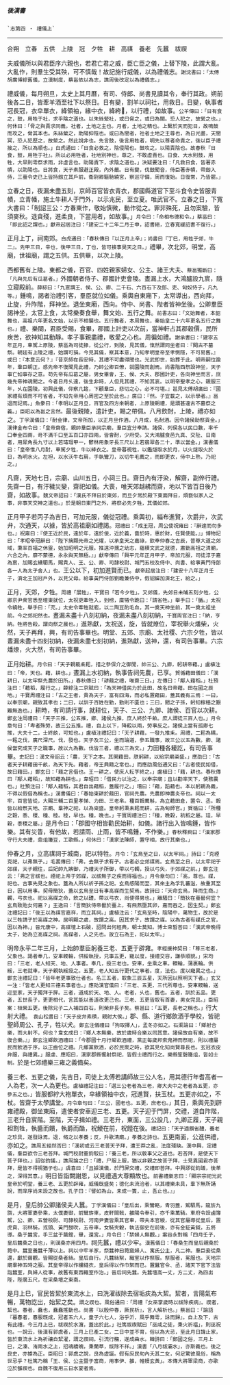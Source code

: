 

##### 後漢書
	`志第四 ‧ 禮儀上`

* * *

合朔　立春　五供　上陵　冠　夕牲　耕　高禖　養老　先蠶　祓禊

夫威儀所以與君臣序六親也，若君亡君之威，臣亡臣之儀，上替下陵，此謂大亂。大亂作，則羣生受其殃，可不慎哉！故記施行威儀，以為禮儀志。`謝沈書曰：「太傅胡廣博綜舊儀，立漢制度，蔡邕依以為志，譙周後改定以為禮儀志。」`

禮威儀，每月朔旦，太史上其月曆，有司、侍郎、尚書見讀其令，奉行其政。朔前後各二日，皆牽羊酒至社下以祭日。日有變，割羊以祠社，用救日。日變，執事者冠長冠，衣皁單衣，絳領袖，緣中衣，絳絝𥿉，以行禮，如故事。`公羊傳曰：「日有食之，鼓，用牲于社，求乎陰之道也。以朱絲縈社，或曰脅之，或曰為闇。恐人犯之，故縈之也。」何休曰：「脅之與責求同義。社者，土地之主也。月者，土地之精也。上繫於天而犯日，故鳴鼓而攻之，脅其本也。朱絲縈之，助陽抑陰也。或曰為闇者，社者土地之主尊也，為日光盡，天闇冥，恐人犯歷之，故縈之。然此說非也。先言鼓，後言用牲者，明先以尊者命責之，後以臣子禮接之，所以為順也。」白虎通曰：「日食必救之，陰侵陽也。鼓攻之，以陽責陰也。故春秋『日食，鼓，用牲于社』。所以必用牲者，社地別神也，尊之，不敢虛責也。日食、大水則鼓，用牲，大旱則雩祭求雨，非虛言也。助陽責下，求陰之道也。」決疑要注曰：「凡救日食，皆著赤幘，以助陽也。日將食，天子素服避正殿，內外嚴。日有變，伐鼓聞音，侍臣著赤幘，帶劔入侍，三臺令史已上皆持劔立其戶前，衞尉卿驅馳繞宮，察巡守備，周而復始。日復常，乃皆罷。」`

立春之日，夜漏未盡五刻，京師百官皆衣青衣，郡國縣道官下至斗食令史皆服青幘，立青幡，施土牛耕人于門外，以示兆民，至立夏。唯武官不。立春之日，下寬大書曰：「制詔三公：方春東作，敬始慎微，動作從之。罪非殊死，且勿案驗，皆須麥秋。退貪殘，進柔良，下當用者，如故事。」`月令曰：「命相布德和令。」蔡邕曰：「即此詔之謂也。」獻帝起居注曰：「建安二十二年二月壬申，詔書絕，立春寬緩詔書不復行。」`

正月上丁，祠南郊。`白虎通曰：「春秋傳曰『以正月上辛』；尚書曰『丁巳，用牲于郊，牛二』。先甲三日，辛也，後甲三日，丁也，皆可接事昊天之日。」`禮畢，次北郊，明堂，高廟，世祖廟，謂之五供。五供畢，以次上陵。

西都舊有上陵。東都之儀，百官、四姓親家婦女、公主、諸王大夫、`蔡邕獨斷曰：「凡與先后有瓜葛者。」`外國朝者侍子、郡國計吏會陵。晝漏上水，大鴻臚設九賔，隨立寢殿前。`薛綜曰：「九賔謂王、侯、公、卿、二千石、六百石下及郎、吏、匈奴侍子，凡九等。」`鍾鳴，謁者治禮引客，羣臣就位如儀。乘輿自東廂下，太常導出，西向拜，止旋，升阼階，拜神坐。退坐東廂，西向。侍中、尚書、陛者皆神坐後。公卿羣臣謁神坐，太官上食，太常樂奏食舉，舞文始、五行之舞。`前書志曰：「文始舞者，本韶舞也，高祖六年更名文始，以示不相襲也。五行舞者，本周舞也，秦始皇二十六年更名五行之舞也。」`禮、樂闋，君臣受賜，食畢，郡國上計吏以次前，當神軒占其郡穀價，民所疾苦，欲神知其動靜。孝子事親盡禮，敬愛之心也。周徧如禮。`謝承書曰：「建寧五年正月，車駕上原陵，蔡邕為司徒掾，從公行，到陵，見其儀，愾然謂同坐者曰：『聞古不墓祭。朝廷有上陵之禮，始謂可損。今見其儀，察其本意，乃知孝明皇帝至孝惻隱，不可易舊。』或曰：『本意云何？』『昔京師在長安時，其禮不可盡得聞也。光武即世，始葬于此。明帝嗣位踰年，羣臣朝正，感先帝不復聞見此禮，乃帥公卿百僚，就園陵而創焉。尚書階西祭設神坐，天子事亡如事存之意。苟先帝有瓜葛之屬，男女畢會，王、侯、大夫、郡國計吏，各向神坐而言，庶幾先帝神魂聞之。今者日月乆遠，後生非時，人但見其禮，不知其哀。以明帝聖孝之心，親服三年，乆在園陵，初興此儀，仰察几筵，下顧羣臣，悲切之心，必不可堪。』邕見太傅胡廣曰：『國家禮有煩而不可省者，不知先帝用心周密之至於此也。』廣曰：『然。子宜載之，以示學者。』邕退而記焉。」魚豢曰：「孝明以正月旦，百官及四方來朝者，上原陵朝禮，是謂甚違古不墓祭之義。」臣昭以為邕之言然。`最後親陵，遣計吏，賜之帶佩。八月飲酎，上陵，禮亦如之。`丁孚漢儀曰：「酎金律，文帝所加，以正月旦作酒，八月成，名酎酒。因令諸侯助祭貢金。」漢律金布令曰：「皇帝齋宿，親帥羣臣承祠宗廟，羣臣宜分奉請。諸侯、列侯各以民口數，率千口奉金四兩，竒不滿千口至五百口亦四兩，皆會酎，少府受。又大鴻臚食邑九真、交阯、日南者，用犀角長九寸以上若瑇瑁甲一，鬱林用象牙長三尺以上若翡翠各二十，準以當金。」漢書儀曰：「皇帝惟八月酎，車駕夕牲，牛以絳衣之。皇帝暮視牲，以鑑燧取水於月，以火燧取火於日，為明水火。左袒，以水沃牛右肩，手執鸞刀，以切牛毛薦之，而即更衣，侍中上熟，乃祀之。」`

凡齋，天地七日，宗廟、山川五日，小祠三日。齋日內有汙染，解齋，副倅行禮。先齋一日，有汙穢災變，齋祀如儀。大喪，唯天郊越紼而齋，地以下皆百日後乃齋，如故事。`魏文帝詔曰：「漢氏不拜日於東郊，而旦夕常於殿下東面拜日，煩褻似家人之事，非事天交神之道也。」於是朝日東門之外，將祭必先夕牲，其儀如郊。`

正月甲子若丙子為吉日，可加元服，儀從冠禮。乘輿初，緇布進賢，次爵弁，次武弁，次通天，以據，皆於高祖廟如禮謁。`冠禮曰：「成王冠，周公使祝雍曰：『辭達而勿多也。』祝雍曰：『使王近於民，遠於年，遠於佞，近於義，嗇於時，惠於財，任賢使能。』」博物記曰：「孝昭帝冠辭曰：『陛下摛顯先帝之光燿，以承皇天之嘉祿，欽奉仲春之吉辰，普尊大道之郊域，秉率百福之休靈，始加昭明之元服。推遠沖孺之幼志，蘊積文武之就德，肅勤高祖之清廟，六合之內，靡不蒙德，永永與天無極。』」獻帝傳曰「興平元年正月甲子，帝加元服，司徒淳于嘉為賔，加賜玄纁駟馬，賜貴人、王、公、卿、司隷校尉、城門五校及侍中、尚書、給事黃門侍郎各一人為太子舍人」也。`王公以下，初加進賢而已。`獻帝起居注曰：「建安十八年正月壬子，濟北王加冠戶外，以見父母。給事黃門侍郎劉瞻兼侍中，假貂蟬加濟北王，給之。」`

正月，天郊，夕牲。`周禮「展牲」，干寶曰「若今夕牲」。又郊儀，先郊日未晡五刻夕牲，公卿京尹衆官悉至壇東就位，太祝吏牽牲入，到榜，廩犧令跪曰：「請省牲。」舉手曰：「腯。」太祝令繞牲，舉手曰：「充。」太史令牽牲就庖，以二陶豆酌毛血，其一奠天神坐前，其一奠太祖坐前。今之郊祀然也。`晝漏未盡十八刻初納，夜漏未盡八刻初納，`干寶周官注曰：「納，亨納。牲將告殺，謂向祭之晨也。」`進熟獻，太祝送，旋，皆就燎位，宰祝舉火燔柴，火然，天子再拜，興，有司告事畢也。明堂、五郊、宗廟、太社稷、六宗夕牲，皆以晝漏未盡十四刻初納，夜漏未盡七刻初納，進熟獻，送神，還，有司告事畢。六宗燔燎，火大然，有司告事畢。

正月始耕。`月令曰：「天子親載耒耜，措之參保介之御閒，帥三公、九卿，躬耕帝藉。」盧植注曰：「帝，天也。藉，耕也。」`晝漏上水初納，執事告祠先農，已享。`賀循藉田儀曰：「漢耕日，以太牢祭先農於田所。」春秋傳曰：「耕藉之禮，唯齋三日。」左傳曰：「鄅人藉稻。」杜預注曰：「藉稻，履行之。」薛綜注二京賦曰：「為天神借民力於此田，故名曰帝藉。田在國之辰地。」干寶周禮注曰：「古之王者，貴為天子，富有四海，而必私置藉田，蓋其義有三焉：一曰，以奉宗廟，親致其孝也；二曰，以訓于百姓在勤，勤則不匱也；三曰，聞之子孫，躬知稼穡之艱難無逸也。」`耕時，有司請行事，就耕位，天子、三公、九卿、諸侯、百官以次耕。`鄭玄注周禮曰：「天子三推，公五推，卿、諸侯九推，庶人終於千畝。庶人謂徒三百人也。」月令章句曰：「卑者殊勞，故三公五推。禮，自上以下，降殺以兩，勞事反之。諸侯上當有孤卿七推，大夫十二，士終畝，可知也。」盧植注禮記曰：「天子耕藉，一發九推耒。周禮，二耜為耦，一耜之伐，廣尺深尺。伐，發也。天子及三公，坐而論道，參五職事，故三公以五為數。卿、諸侯當究成天子之職事，故以九為數。伐皆三者，禮以三為文。」`力田種各耰訖，有司告事畢。`史記曰：漢文帝詔云：「農，天下之本。其開藉田，朕躬耕，以給宗廟粢盛。」應劭曰：「古者天子耕藉田千畝，為天下先。藉者，帝王典籍之常也。」而應劭風俗通又曰：「古者使民如借，故曰藉田。」鄭玄曰：「藉之言借也。王一耕之，使庶人耘芓終之。」盧植曰：「藉，耕也。春秋傳曰『鄅人藉稻』，故知藉為耕也。」韋昭曰：「借民力以治之，以奉宗廟；且以勸率天下，使務農也。」杜預注曰：「鄅人藉稻，其君自出藉稻，蓋履行之。」瓚曰：「藉，蹈藉也。本以躬親為義，不得以假借為稱也。」漢書儀曰：「春始東耕於藉田，官祠先農。先農即神農炎帝也。祠以一太牢，百官皆從，大賜三輔二百里孝悌、力田、三老帛。種百穀萬斛，為立藉田倉，置令、丞。穀皆以給祭天地、宗廟、羣神之祀，以為粢盛。皇帝躬秉耒耜而耕，古為甸師官。」賀循曰：「所種之穀，黍、稷、穜、稑。稑，早也。穜，晚也。」干寶周禮注曰：「穜，晚穀，秔稻之屬。珪，早穀，黍稷之屬。」`是月令曰：「郡國守相皆勸民始耕，如儀。諸行出入皆鳴鍾，皆作樂。其有災眚，有他故，若請雨、止雨，皆不鳴鍾，不作樂。」`春秋釋痾曰：「漢家郡守行大夫禮，鼎俎籩豆，工歌縣。」何休曰：「漢家法陳師，置守相，故行其樂也。」`

仲春之月，立高禖祠于城南，祀以特牲。`月令：「玄鳥至之日，以太牢祠。」詩曰：「克禋克祀，以弗無子。」毛萇傳曰：「弗，去無子求有子。古者必立郊禖焉。玄鳥至之日，以太牢祀于郊禖，天子親往，后妃帥九嬪御，乃禮天子所御，帶以弓韣，授以弓矢，于郊禖之前。」鄭玄注云：「弗之言祓也。禋祀上帝于郊禖，以祓無子之疾而得福也。」月令章句曰：「高，尊也。禖，祀也。吉事先見之象也。蓋為人所以祈子孫之祀。玄鳥感陽而至，其來主為孚乳蕃滋，故重其至日，因以用事。契母簡狄，蓋以玄鳥至日有事高禖而生契焉。故詩曰：『天命玄鳥，降而生商。』韣，弓衣也。祀以高禖之命，飲之以醴，帶以弓衣，尚使得男也。」離騷曰：「簡狄在臺嚳何宜？玄鳥致貽女何嘉？」王逸曰：「言簡狄侍帝嚳於臺上，有飛燕墮其卵，嘉而吞之，因生契。」鄭玄注禮記曰：「後王以為禖官嘉祥，而立其祠。」盧植注云：「玄鳥至時，陰陽中，萬物生，故於是以三牲請子於高禖之神。居明顯之處，故謂之高。因其求子，故謂之禖。以為古者有媒氏之官，因以為神。」晉元康中，高禖壇上石破，詔問出何經典，朝士莫知。博士束晳荅曰：「漢武帝晚得太子，始為立高禖之祠。高禖者，人之先也。故立石為主，祀以太牢。」`

明帝永平二年三月，上始帥羣臣躬養三老、五更于辟雍。`孝經援神契曰：「尊三老者，父象也。謁者奉几，安車輭輪，供綏執授，兄事五更，寵以度，接禮交容，謙恭順貌。」宋均曰：「三老，老人知天、地、人事者。奉几，授三老也。安車，坐乘之車。輭輪，蒲裹輪。供綏，三老就車，天子親執綏授之。五更，老人知五行更代之事者。度，法也。度以寵異之也。」鄭玄注禮記曰：「皆年老更事致仕者也。名三五者，取象三辰五星，天所因以照明天下者。」玄又一注：「皆老人更知三德五事者也。」應劭漢官儀曰：「三老、五更，三代所尊也。安車輭輪，送迎至家，天子獨拜于屏。三者，道成於天、地、人。老者，乆也，舊也。五者，訓於五品。更者，五世長子，更更相代，言其能以善道改更己也。三老、五更皆取有首妻，男女完具。」臣昭案：桓榮五更，後除兄子二人補四百石，則榮非長子矣。蔡邕曰：「五更，長老之稱也。」`行大射大禮。`　袁山松書曰：「天子皮弁素積，親射大侯。」`郡、縣、道行鄉飲酒于學校，皆祀聖師周公、孔子，牲以犬。`鄭玄注儀禮曰「狗取擇人」，孟冬亦如之。石渠論曰：「鄉射合樂，而大射不，何也？韋玄成曰：『鄉人本無樂，故於歲時合樂以同其意。諸侯故自有樂，故不復合樂。』」鄭玄注鄉飲酒禮曰：「今郡國十月行鄉飲酒禮，黨正每歲邦索鬼神而祭祀，則以禮屬民而飲酒于序，以正齒位之禮。凡鄉黨飲酒，必於民聚之時，欲其見化知尚賢尊長也。玄冠衣皮弁服，與禮異。」服虔、應昭曰，漢家郡縣饗射祭祀，皆假士禮而行之。樂縣笙磬籩俎，皆如士制。`於是七郊禮樂三雍之義備矣。

養三老、五更之儀，先吉日，司徒上太傅若講師故三公人名，用其德行年耆高者一人為老，次一人為更也。`盧植禮記注曰：「選三公老者為三老，卿大夫中之老者為五更，亦參五之也。」`皆服都紵大袍單衣，皁緣領袖中衣，冠進賢，扶玉杖。五更亦如之，不杖。皆齋于太學講堂。`月令章句曰：「三公，國老也。五更，庶老也。」`其日，乘輿先到辟雍禮殿，御坐東廂，遣使者安車迎三老、五更。天子迎于門屏，交禮，道自阼階，三老升自賔階。至階，天子揖如禮。三老升，東面，三公設几，九卿正履，天子親袒割牲，執醬而饋，執爵而酳，祝鯁在前，祝饐在後。`禮記曰：「天子適饌省醴，養老之珍具，遂發詠焉。退，脩之以孝養；反，升歌清廟。」孝養之詩也。`五更南面，公進供禮，亦如之。`譙周五經然否曰：「漢初或云三老荅天子拜，遭王莽之亂，法度殘缺。漢中興，定禮儀，羣臣欲令三老荅拜。城門校尉董鈞駁曰：『養三老，所以敎事父之道也。若荅拜，是使天下荅子拜也。』詔從鈞議。」譙周論之曰：「禮，尸服上服，猶以非親之故荅子拜，士見異國君亦荅拜，是皆不得視猶子也。」虞喜曰：「且據漢儀，於門屏交禮，交禮即荅拜。中興謬從鈞議，後革之，深得其意。」`明日皆詣闕謝恩，以見禮遇大尊顯故也。`前書禮樂志曰：「顯宗宗祀光武皇帝於明堂，養三老、五更於辟雍，威儀旣盛矣；德化未流洽者，以其禮樂未具，羣下無所誦說，而庠序尚未設之故也。孔子曰：『譬如為山，未成一簣，止，吾止也。』」`

是月，皇后帥公卿諸侯夫人蠶。`丁孚漢儀曰：「皇后出，乘鸞輅，青羽蓋，駕駟馬，龍旂九旒，大將軍妻參乘，太僕妻御，前鸞旂車，皮軒闟戟，雒陽令奉引，亦千乘萬騎。車府令設鹵簿駕，公、卿、五營校尉、司隷校尉、河南尹妻皆乘其官車，帶夫本官綬，從其官屬導從皇后。置虎賁、羽林騎，戎頭、黃門鼓吹，五帝車，女騎夾轂，執法御史在前後，亦有金鉦黃鉞，五將導。桑于蠶宮，手三盆于繭館，畢，還宮。」月令曰：「禁婦人無觀。」案谷永對稱「四月壬子，皇后蠶桑之日也」，則漢桑亦用四月。`祠先蠶，禮以少牢。`漢舊儀曰：「春桑生而皇后親桑於菀中。蠶室養蠶千薄以上。祠以中牢羊豕，祭蠶神曰菀窳婦人、寓氏公主，凡二神。羣臣妾從桑還，獻於繭觀，皆賜從桑者絲。皇后自行。凡蠶絲絮，織室以作祭服。祭服者，冕服也。天地宗廟羣神五時之服。其皇帝得以作縷縫衣，皇后得以作巾絮而已。置蠶官令、丞，諸天下官下法皆詣蠶室，與婦人從事，故舊有東西織室作治。」晉后祠先蠶。先蠶壇高一丈，方二丈，為四出陛，陛廣五尺，在采桑壇之東南。`

是月上巳，官民皆絜於東流水上，曰洗濯祓除去宿垢疢為大絜。絜者，言陽氣布暢，萬物訖出，始絜之矣。`謂之禊也。風俗通曰：「周禮『女巫掌歲時以祓除疾病』。禊者，絜也。春者，蠢也，蠢蠢搖動也。尚書『以殷仲春，厥民析』，言人解析也。」蔡邕曰：「論語『暮春者，春服旣成，冠者五六人，童子六七人，浴乎沂，風乎舞雩，詠而歸』。自上及下，古有此禮。今三月上巳，祓禊於水濵，蓋出於此。」社篤祓禊賦曰「巫咸之徒，秉火祈福」，則巫祝也。一說云，後漢有郭虞者，三月上巳產二女，二日中並不育，俗以為大忌，至此月日諱止家，皆於東流水上為祈禳自絜濯，謂之禊祠。引流行觴，遂成曲水。韓詩曰：「鄭國之俗，三月上巳，之溱、洧兩水之上，招魂續魄，秉蘭草，祓除不祥。」漢書「八月祓灞水」，亦斯義也。後之良史，亦據為正。臣昭曰：郭虞之說，良為虛誕。假有庶民旬內夭其二女，何足驚彼風俗，稱為世忌乎？杜篤乃稱「王、侯、公主暨于富商，用事伊、雒，帷幔玄黃」。本傳大將軍梁商，亦歌泣於雒禊也。自魏不復用三日水宴者焉。`

* * *

